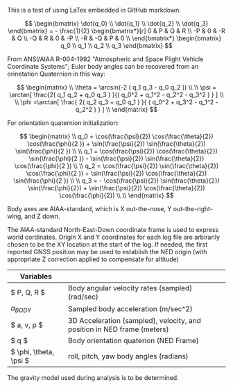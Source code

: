 This is a test of using LaTex embedded in GitHub markdown.



$$
\begin{bmatrix}
\dot{q_0} \\
\dot{q_1} \\
\dot{q_2} \\
\dot{q_3}
\end{bmatrix} = - \frac{1}{2} \begin{bmatrix*}[r] 
 0  &  P  &  Q  &  R \\
-P  &  0  & -R  & Q \\
-Q  &  R  & 0   & -P \\
-R  & -Q  &  P  &  0 \\
\end{bmatrix*}
\begin{bmatrix}
q_0 \\
q_1 \\
q_2 \\
q_3
\end{bmatrix}
$$

From ANSI/AIAA R-004-1992 "Atmospheric and Space Flight Vehicle Coordinate Systems"; Euler body angles can be recovered from an orinetation Quaternion in this way:

$$
\begin{matrix}
\\
\theta = \arcsin(-2 ( q_1 q_3 - q_0 q_2 )) \\
\\
\psi =  \arctan[ \frac{2( q_1 q_2 + q_0 q_3 ) }{( q_0^2 + q_1^2 - q_2^2 - q_3^2 ) } ] \\
\\
\phi =\arctan[ \frac{ 2( q_2 q_3 + q_0 q_1 ) }{ ( q_0^2 + q_3^2 - q_1^2 - q_2^2 ) } ] \\
\end{matrix}
$$

For orientation quaternion initialization:

$$
\begin{matrix}
\\
q_0 = \cos(\frac{\psi}{2}) \cos(\frac{\theta}{2})  \cos(\frac{\phi}{2 }) + 
      \sin(\frac{\psi}{2}) \sin(\frac{\theta}{2})  \sin(\frac{\phi}{2 }) \\
\\
q_1 = \cos(\frac{\psi}{2}) \cos(\frac{\theta}{2})  \sin(\frac{\phi}{2 }) -
      \sin(\frac{\psi}{2}) \sin(\frac{\theta}{2})  \cos(\frac{\phi}{2 }) \\
\\
q_2 = \cos(\frac{\psi}{2}) \sin(\frac{\theta}{2})  \cos(\frac{\phi}{2 }) +
      \sin(\frac{\psi}{2}) \cos(\frac{\theta}{2})  \sin(\frac{\phi}{2 }) \\
\\
q_3 = - \cos(\frac{\psi}{2}) \sin(\frac{\theta}{2})  \sin(\frac{\phi}{2}) +
      \sin(\frac{\psi}{2}) \cos(\frac{\theta}{2})  \cos(\frac{\phi}{2}) \\
\\
\end{matrix}
$$

Body axes are AIAA-standard, which is X out-the-nose, Y out-the-right-wing, and Z down.

The AIAA-standard North-East-Down coordinate frame is used to express world cordinates. Origin X and Y coordinates for each log file are arbirarily chosen to be the XY location at the start of the log. If needed, the first reported GNSS position may be used to establish the NED origin (with appropriate Z correction applied to compensate for altitude)

|   Variables       |                        |
|-------------------|------------------------|
| $ P, Q, R $     | Body angular velocity rates (sampled) (rad/sec) |
| $a_{BODY}$ | Sampled body acceleration (m/sec^2)
| $ a, v, p $     | 3D Acceleration (sampled), velocity, and position in NED frame (meters) |
| $ q $             | Body orientation quaterion (NED Frame) |
| $ \phi, \theta, \psi $ | roll, pitch, yaw body angles (radians) |

The gravity model used during analysis is to be determined.
